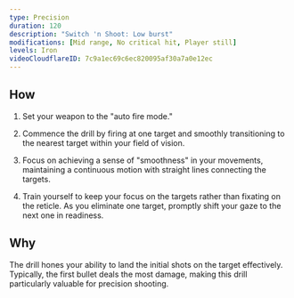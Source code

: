 ```yaml
---
type: Precision
duration: 120
description: "Switch 'n Shoot: Low burst"
modifications: [Mid range, No critical hit, Player still]
levels: Iron
videoCloudflareID: 7c9a1ec69c6ec820095af30a7a0e12ec
---
```


## How

1. Set your weapon to the "auto fire mode."

2. Commence the drill by firing at one target and smoothly transitioning to the nearest target within your field of vision.

3. Focus on achieving a sense of "smoothness" in your movements, maintaining a continuous motion with straight lines connecting the targets.

4. Train yourself to keep your focus on the targets rather than fixating on the reticle. As you eliminate one target, promptly shift your gaze to the next one in readiness.

## Why

The drill hones your ability to land the initial shots on the target effectively. Typically, the first bullet deals the most damage, making this drill particularly valuable for precision shooting.

